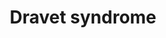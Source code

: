 ---
authors:
- MiriamBabukhian
- Leadoerner
description: Dravet syndrome is a rare form of epilepsy. Between 70% and 80% of patients
  carry sodium channel α1 subunit gene (SCN1A) loss of function mutations. Truncating
  mutations (early stop codon) account for about 40% and have a significant correlation
  with an earlier age of seizures onset. The mutations lead to haploinsufficiency
  of the voltage-gated sodium channel α subunit NaV1.1 in the of GABAergic inhibitory
  interneurons in the brain.
last-edited: 2022-02-25
organisms:
- Homo sapiens
redirect_from:
- /index.php/Pathway:WP5200
- /instance/WP5200
revision: null
schema-jsonld:
- '@context': https://schema.org/
  '@id': https://wikipathways.github.io/pathways/WP5200.html
  '@type': Dataset
  creator:
    '@type': Organization
    name: WikiPathways
  description: Dravet syndrome is a rare form of epilepsy. Between 70% and 80% of
    patients carry sodium channel α1 subunit gene (SCN1A) loss of function mutations.
    Truncating mutations (early stop codon) account for about 40% and have a significant
    correlation with an earlier age of seizures onset. The mutations lead to haploinsufficiency
    of the voltage-gated sodium channel α subunit NaV1.1 in the of GABAergic inhibitory
    interneurons in the brain.
  keywords:
  - AKT1
  - CAMKII
  - Ca2+
  - CaM
  - MAPK11
  - MAPKAP1
  - MLST8
  - MTOR
  - NFKB1
  - Na+
  - Nav1.1
  - PI3K
  - PRR5
  - PRR5L
  - RICTOR
  - SCN1A
  - SCN1B
  - SCN2B
  - SCN3B
  - SCN4B
  - TNFA
  license: CC0
  name: Dravet syndrome
seo: CreativeWork
title: Dravet syndrome
wpid: WP5200
---